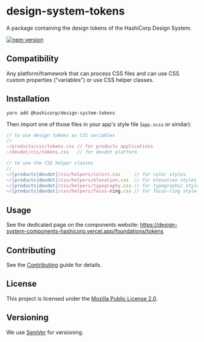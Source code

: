 # design-system-tokens

A package containing the design tokens of the HashiCorp Design System.

[![npm version](https://badge.fury.io/js/%40hashicorp%2Fdesign-system-tokens.svg)](https://badge.fury.io/js/%40hashicorp%2Fdesign-system-tokens)

## Compatibility

Any platform/framework that can process CSS files and can use CSS custom properties ("variables") or use CSS helper classes.

## Installation

```
yarn add @hashicorp/design-system-tokens
```

Then import one of those files in your app's style file (`app.scss` or similar):

```js
// to use design tokens as CSS variables
//
~/products/css/tokens.css // for products applications
~/devdot/css/tokens.css   // for devdot platform

// to use the CSS helper classes
//
~/[products|devdot]/css/helpers/colors.css     // for color styles
~/[products|devdot]/css/helpers/elevation.css  // for elevation styles
~/[products|devdot]/css/helpers/typography.css // for typographic styles
~/[products|devdot]/css/helpers/focus-ring.css // for focus-ring style
```

## Usage

See the dedicated page on the components website: https://design-system-components-hashicorp.vercel.app/foundations/tokens

## Contributing

See the [Contributing](CONTRIBUTING.md) guide for details.

## License

This project is licensed under the [Mozilla Public License 2.0](LICENSE.md).

## Versioning

We use [SemVer](http://semver.org/) for versioning.
